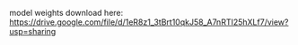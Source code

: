 model weights download here: <https://drive.google.com/file/d/1eR8z1_3tBrt10qkJ58_A7nRTI25hXLf7/view?usp=sharing>
